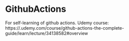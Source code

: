 # GithubActions
For self-learning of github actions. Udemy course: https://.udemy.com/course/github-actions-the-complete-guide/learn/lecture/34138582#overview
